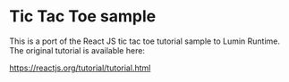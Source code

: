 # Tic Tac Toe sample

This is a port of the React JS tic tac toe tutorial sample to Lumin Runtime.
The original tutorial is available here:

https://reactjs.org/tutorial/tutorial.html